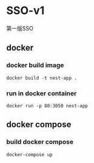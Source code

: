 # SSO-v1

第一版SSO

## docker

### docker build image

```shell
docker build -t nest-app .
```

### run in docker container

```shell
docker run -p 80:3050 nest-app 
```

## docker compose

### build docker compose

```shell
docker-compose up
```
